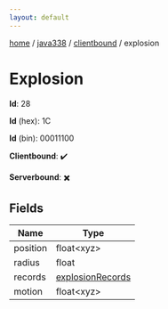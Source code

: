 ```yaml
---
layout: default
---
```


[home](/)  /  [java338](/protocol/java338)  /  [clientbound](/protocol/java338/clientbound)  /  explosion

# Explosion

**Id**: 28

**Id** (hex): 1C

**Id** (bin): 00011100

**Clientbound**: ✔️

**Serverbound**: ✖️

## Fields

Name | Type
---|---
position | float&lt;xyz&gt;
radius | float
records | [explosionRecords](/protocol/java338/arrays)
motion | float&lt;xyz&gt;

